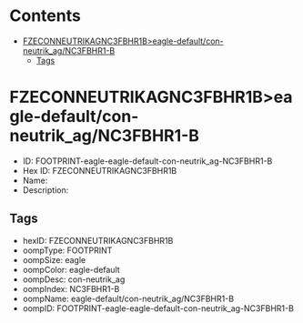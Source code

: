 



Contents
========

* [FZECONNEUTRIKAGNC3FBHR1B>eagle-default/con-neutrik_ag/NC3FBHR1-B](#fzeconneutrikagnc3fbhr1beagle-defaultcon-neutrik_agnc3fbhr1-b)
	* [Tags](#tags)

# FZECONNEUTRIKAGNC3FBHR1B>eagle-default/con-neutrik_ag/NC3FBHR1-B

- ID: FOOTPRINT-eagle-eagle-default-con-neutrik_ag-NC3FBHR1-B
- Hex ID: FZECONNEUTRIKAGNC3FBHR1B
- Name: 
- Description: 

## Tags

- hexID: FZECONNEUTRIKAGNC3FBHR1B
- oompType: FOOTPRINT
- oompSize: eagle
- oompColor: eagle-default
- oompDesc: con-neutrik_ag
- oompIndex: NC3FBHR1-B
- oompName: eagle-default/con-neutrik_ag/NC3FBHR1-B
- oompID: FOOTPRINT-eagle-eagle-default-con-neutrik_ag-NC3FBHR1-B
